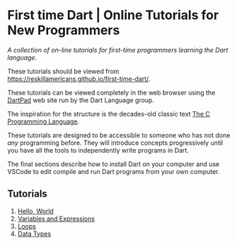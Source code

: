 # First time Dart | Online Tutorials for New Programmers

*A collection of on-line tutorials for first-time programmers learning the Dart language.*

These tutorials should be viewed from https://reskillamericans.github.io/first-time-dart/.

These tutorials can be viewed completely in the web browser using the [DartPad](https://dartpad.dev/)
web site run by the Dart Language group.

The inspiration for the structure is the decades-old classic text [The C Programming Language](https://en.wikipedia.org/wiki/The_C_Programming_Language).

These tutorials are designed to be accessible to someone who has not done *any* programming
before.  They will introduce concepts progressively until you have all the tools to independently
write programs in Dart.

The final sections describe how to install Dart on your computer and use VSCode to edit
compile and run Dart programs from your own computer.

## Tutorials

1. [Hello, World](hello-world.md)
2. [Variables and Expressions](variables.md)
3. [Loops](loops.md)
4. [Data Types](data-types.md)

